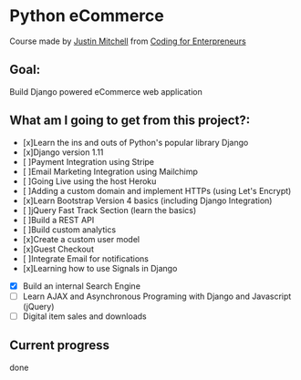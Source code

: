 # Python eCommerce
Course made by [Justin Mitchell](https://twitter.com/justinmitchel) from [Coding for Enterpreneurs](https://www.codingforentrepreneurs.com/)

## Goal:
Build Django powered eCommerce web application

## What am I going to get from this project?:

- [x]Learn the ins and outs of Python's popular library Django
- [x]Django version 1.11
- [ ]Payment Integration using Stripe
- [ ]Email Marketing Integration using Mailchimp
- [ ]Going Live using the host Heroku
- [ ]Adding a custom domain and implement HTTPs (using Let's Encrypt)
- [x]Learn Bootstrap Version 4 basics (including Django Integration) 
- [ ]jQuery Fast Track Section (learn the basics)
- [ ]Build a REST API
- [ ]Build custom analytics
- [x]Create a custom user model
- [x]Guest Checkout
- [ ]Integrate Email for notifications
- [x]Learning how to use Signals in Django
- [x] Build an internal Search Engine
- [ ] Learn AJAX and Asynchronous Programing with Django and Javascript (jQuery)
- [ ] Digital item sales and downloads

## Current progress
[](http://progressed.io/bar/41) done